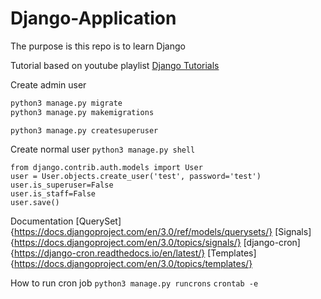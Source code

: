 # Django-Application
The purpose is this repo is to learn Django

Tutorial based on youtube playlist [Django Tutorials](https://www.youtube.com/playlist?list=PL-osiE80TeTtoQCKZ03TU5fNfx2UY6U4p)

Create admin user
```sh
python3 manage.py migrate
python3 manage.py makemigrations
```
`python3 manage.py createsuperuser`

Create normal user
`python3 manage.py shell`
```python3
from django.contrib.auth.models import User
user = User.objects.create_user('test', password='test')
user.is_superuser=False
user.is_staff=False
user.save()
```

Documentation
[QuerySet]{https://docs.djangoproject.com/en/3.0/ref/models/querysets/}
[Signals]{https://docs.djangoproject.com/en/3.0/topics/signals/}
[django-cron]{https://django-cron.readthedocs.io/en/latest/}
[Templates]{https://docs.djangoproject.com/en/3.0/topics/templates/}

How to run cron job
`python3 manage.py runcrons`
`crontab -e`